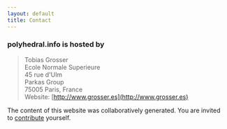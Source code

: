 ```yaml
---
layout: default
title: Contact
---
```


### polyhedral.info is hosted by

> Tobias Grosser  
> Ecole Normale Superieure  
> 45 rue d'Ulm   
> Parkas Group  
> 75005 Paris, France  
> Website: [http://www.grosser.es](http://www.grosser.es)

The content of this website was collaboratively generated. You are invited to
[contribute](/contribute.html) yourself.
